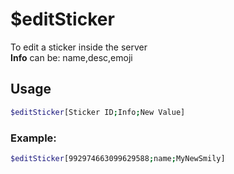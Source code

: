 # $editSticker

To edit a sticker inside the server\
**Info** can be: name,desc,emoji

## Usage

```bash
$editSticker[Sticker ID;Info;New Value]
```

### Example:
```bash
$editSticker[992974663099629588;name;MyNewSmily]
```